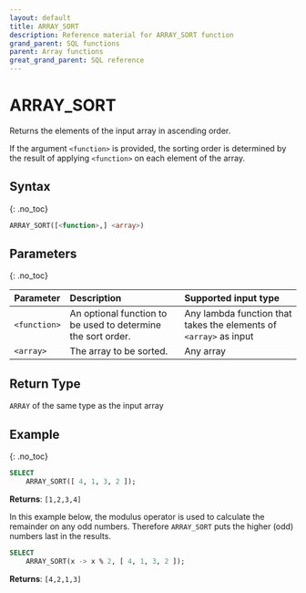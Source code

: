 ```yaml
---
layout: default
title: ARRAY_SORT
description: Reference material for ARRAY_SORT function
grand_parent: SQL functions
parent: Array functions
great_grand_parent: SQL reference
---
```


# ARRAY\_SORT

Returns the elements of the input array in ascending order.

If the argument `<function>` is provided, the sorting order is determined by the result of applying `<function>` on each element of the array.

## Syntax
{: .no_toc}

```sql
ARRAY_SORT([<function>,] <array>)
```
## Parameters
{: .no_toc} 

| Parameter | Description                                                  | Supported input type | 
| :--------- | :------------------------------------------------------------ |:------|
| `<function>`  | An optional function to be used to determine the sort order. | Any lambda function that takes the elements of `<array>` as input | 
| `<array>`   | The array to be sorted.                                      | Any array | 

## Return Type 
`ARRAY` of the same type as the input array


## Example
{: .no_toc}

```sql
SELECT
	ARRAY_SORT([ 4, 1, 3, 2 ]);
```

**Returns**: `[1,2,3,4]`

In this example below, the modulus operator is used to calculate the remainder on any odd numbers. Therefore `ARRAY_SORT` puts the higher (odd) numbers last in the results.

```sql
SELECT
	ARRAY_SORT(x -> x % 2, [ 4, 1, 3, 2 ]);
```

**Returns**: `[4,2,1,3]`